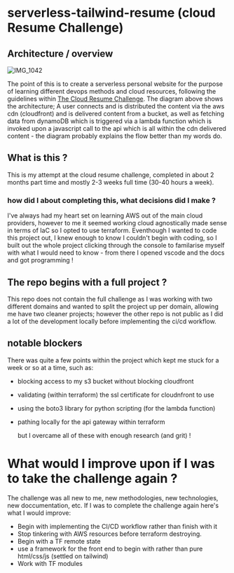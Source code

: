﻿# serverless-tailwind-resume (cloud Resume Challenge)

## Architecture / overview

![IMG_1042](https://github.com/rosie-jo/serverless-tailwind-resume/assets/59978790/b4d2a16c-2aee-457e-b59e-0b52d901536a)


The point of this is to create a serverless personal website for the purpose of learning different devops methods and cloud resources, following the guidelines within [The Cloud Resume Challenge](https://cloudresumechallenge.dev/docs/the-challenge/). The diagram above shows the architecture; A user connects and is distributed the content via the aws cdn (cloudfront) and is delivered content from a bucket, as well as fetching data from dynamoDB which is triggered via a lambda function which is invoked upon a javascript call to the api which is all within the cdn delivered content - the diagram probably explains the flow better than my words do. 

## What is this ?

This is my attempt at the cloud resume challenge, completed in about 2 months part time and mostly 2-3 weeks full time (30-40 hours a week). 

### how did I about completing this, what decisions did I make ?

I've always had my heart set on learning AWS out of the main cloud providers, however to me it seemed working cloud agnostically made sense in terms of IaC so I opted to use terraform. Eventhough I wanted to code this project out, I knew enough to know I couldn't begin with coding, so I built out the whole project clicking through the console to familarise myself with what I would need to know - from there I opened vscode and the docs and got programming !

## The repo begins with a full project ?

This repo does not contain the full challenge as I was working with two different domains and wanted to split the project up per domain, allowing me have two cleaner projects; however the other repo is not public as I did a lot of the development locally before implementing the ci/cd workflow.

## notable blockers

There was quite a few points within the project which kept me stuck for a week or so at a time, such as:
- blocking access to my s3 bucket without blocking cloudfront 
- validating (within terraform) the ssl certificate for cloudnfront to use 
- using the boto3 library for python scripting (for the lambda function)
- pathing locally for the api gateway within terraform

  but I overcame all of these with enough research (and grit) !

# What would I improve upon if I was to take the challenge again ?

The challenge was all new to me, new methodologies, new technologies, new doccumentation, etc. If I was to complete the challenge again here's what I would improve:

- Begin with implementing the CI/CD workflow rather than finish with it
- Stop tinkering with AWS resources before terraform destroying.
- Begin with a TF remote state
- use a framework for the front end to begin with rather than pure html/css/js (settled on tailwind)
- Work with TF modules


